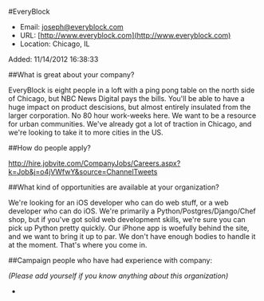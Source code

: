 
#EveryBlock

* Email: [joseph@everyblock.com](mailto:joseph@everyblock.com)
* URL: [http://www.everyblock.com](http://www.everyblock.com)
* Location: Chicago, IL

Added: 11/14/2012 16:38:33

##What is great about your company?

EveryBlock is eight people in a loft with a ping pong table on the north side of Chicago, but NBC News Digital pays the bills. You'll be able to have a huge impact on product descisions, but almost entirely insulated from the larger corporation. No 80 hour work-weeks here. We want to be a resource for urban communities. We've already got a lot of traction in Chicago, and we're looking to take it to more cities in the US.

##How do people apply?

http://hire.jobvite.com/CompanyJobs/Careers.aspx?k=Job&j=o4jVWfwY&source=ChannelTweets

##What kind of opportunities are available at your organization?

We're looking for an iOS developer who can do web stuff, or a web developer who can do iOS. We're primarily a Python/Postgres/Django/Chef shop, but if you've got solid web development skills, we're sure you can pick up Python pretty quickly. Our iPhone app is woefully behind the site, and we want to bring it up to par. We don't have enough bodies to handle it at the moment. That's where you come in.

##Campaign people who have had experience with company:

*(Please add yourself if you know anything about this organization)*

* 


    